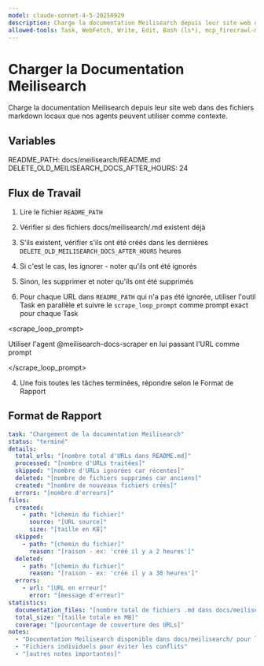 ```yaml
---
model: claude-sonnet-4-5-20250929
description: Charge la documentation Meilisearch depuis leur site web dans des fichiers markdown locaux que nos agents peuvent utiliser comme contexte.
allowed-tools: Task, WebFetch, Write, Edit, Bash (ls*), mcp_firecrawl-mcp_firecrawl_scrape
---
```


# Charger la Documentation Meilisearch

Charge la documentation Meilisearch depuis leur site web dans des fichiers markdown locaux que nos agents peuvent utiliser comme contexte.

## Variables

README_PATH: docs/meilisearch/README.md
DELETE_OLD_MEILISEARCH_DOCS_AFTER_HOURS: 24

## Flux de Travail

1. Lire le fichier `README_PATH`

2. Vérifier si des fichiers docs/meilisearch/<nom-de-fichier>.md existent déjà

1. S'ils existent, vérifier s'ils ont été créés dans les dernières `DELETE_OLD_MEILISEARCH_DOCS_AFTER_HOURS` heures

2. Si c'est le cas, les ignorer - noter qu'ils ont été ignorés

3. Sinon, les supprimer et noter qu'ils ont été supprimés

3. Pour chaque URL dans `README_PATH` qui n'a pas été ignorée, utiliser l'outil Task en parallèle et suivre le `scrape_loop_prompt` comme prompt exact pour chaque Task

<scrape_loop_prompt>

Utiliser l'agent @meilisearch-docs-scraper en lui passant l'URL comme prompt

</scrape_loop_prompt>

4. Une fois toutes les tâches terminées, répondre selon le Format de Rapport

## Format de Rapport

```yaml
task: "Chargement de la documentation Meilisearch"
status: "terminé"
details:
  total_urls: "[nombre total d'URLs dans README.md]"
  processed: "[nombre d'URLs traitées]"
  skipped: "[nombre d'URLs ignorées car récentes]"
  deleted: "[nombre de fichiers supprimés car anciens]"
  created: "[nombre de nouveaux fichiers créés]"
  errors: "[nombre d'erreurs]"
files:
  created:
    - path: "[chemin du fichier]"
      source: "[URL source]"
      size: "[taille en KB]"
  skipped:
    - path: "[chemin du fichier]"
      reason: "[raison - ex: 'créé il y a 2 heures']"
  deleted:
    - path: "[chemin du fichier]"
      reason: "[raison - ex: 'créé il y a 30 heures']"
  errors:
    - url: "[URL en erreur]"
      error: "[message d'erreur]"
statistics:
  documentation_files: "[nombre total de fichiers .md dans docs/meilisearch/]"
  total_size: "[taille totale en MB]"
  coverage: "[pourcentage de couverture des URLs]"
notes:
  - "Documentation Meilisearch disponible dans docs/meilisearch/ pour les agents"
  - "Fichiers individuels pour éviter les conflits"
  - "[autres notes importantes]"
```
